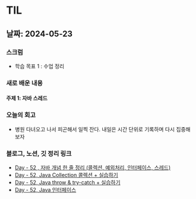 # TIL

## 날짜: 2024-05-23

### 스크럼

- 학습 목표 1 : 수업 정리

### 새로 배운 내용

#### 주제 1: 자바 스레드

### 오늘의 회고

- 병원 다녀오고 나서 피곤해서 일찍 잔다. 내일은 시간 단위로 기록하며 다시 집중해보자

### 블로그, 노션, 깃 정리 링크

- [Day - 52 , 자바 개념 한 줄 정리 (콜렉션, 예외처리, 인터페이스, 스레드)](https://sen2y-it.tistory.com/40)
- [Day - 52, Java Collection 콜렉션 + 실습하기](https://sen2y-it.tistory.com/41)
- [Day - 52, Java throw & try-catch + 실습하기](https://sen2y-it.tistory.com/42)
- [Day - 52, Java 인터페이스](https://sen2y-it.tistory.com/43)
